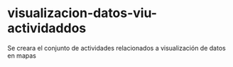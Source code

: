 # visualizacion-datos-viu-actividaddos
Se creara el conjunto de actividades relacionados a visualización de datos en mapas 
